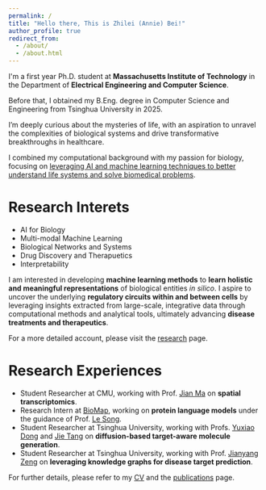 ```yaml
---
permalink: /
title: "Hello there, This is Zhilei (Annie) Bei!"
author_profile: true
redirect_from: 
  - /about/
  - /about.html
---
```


<!-- I'm a senior undergraduate at **Tsinghua University** in China, majoring in **Computer Science and Engineering**. -->
I'm a first year Ph.D. student at **Massachusetts Institute of Technology** in the Department of **Electrical Engineering and Computer Science**. 

Before that, I obtained my B.Eng. degree in Computer Science and Engineering from Tsinghua University in 2025.

I’m deeply curious about the mysteries of life, with an aspiration to unravel the complexities of biological systems and drive transformative breakthroughs in healthcare.

I combined my computational background with my passion for biology, focusing on <u>leveraging AI and machine learning techniques to better understand life systems and solve biomedical problems</u>.

Research Interets
======

- AI for Biology
- Multi-modal Machine Learning
- Biological Networks and Systems
- Drug Discovery and Therapuetics
- Interpretability

I am interested in developing **machine learning methods** to **learn holistic and meaningful representations** of biological entities <i>in silico</i>. I aspire to uncover the underlying **regulatory circuits within and between cells** by leveraging insights extracted from large-scale, integrative data through computational methods and analytical tools, ultimately advancing **disease treatments and therapeutics**.

For a more detailed account, please visit the [research](https://zhileibei.github.io/research) page.

Research Experiences
======

- Student Researcher at CMU, working with Prof. [Jian Ma](https://www.cs.cmu.edu/~jianma/) on **spatial transcriptomics**.
- Research Intern at [BioMap](https://www.biomap.com/en/), working on **protein language models** under the guidance of Prof. [Le Song](https://mbzuai.ac.ae/study/faculty/professor-le-song/).
- Student Researcher at Tsinghua University, working with Profs. [Yuxiao Dong](https://keg.cs.tsinghua.edu.cn/yuxiao/) and [Jie Tang](https://keg.cs.tsinghua.edu.cn/jietang/) on **diffusion-based target-aware molecule generation**.
- Student Researcher at Tsinghua University, working with Prof. [Jianyang Zeng](https://en.westlake.edu.cn/faculty/jianyang-zeng.html) on **leveraging knowledge graphs for disease target prediction**.

For further details, please refer to my [CV](../files/Resume.pdf) and the [publications](https://zhileibei.github.io/publications) page.